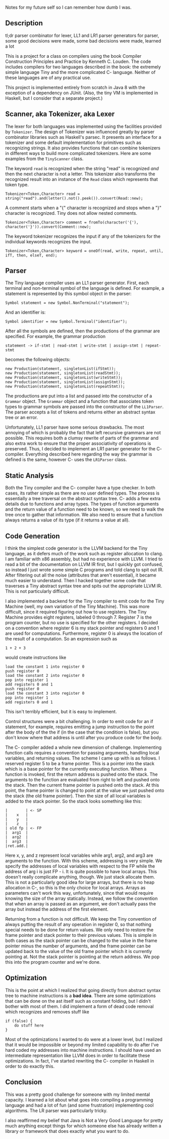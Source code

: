 Notes for my future self so I can remember how dumb I was.

## Description ##

tl;dr parser combinator for lexer, LL1 and LR1 parser generators for
parser, some good decisions were made, some bad decisions were made,
learned a lot

This is a project for a class on compilers using the book Compiler
Construction Principles and Practice by Kenneth C. Louden. The code
includes compilers for two languages described in the book: the
extremely simple language Tiny and the more complicated C- language.
Neither of these languages are of any practical use.

This project is implemented entirely from scratch in Java 8 with the
exception of a dependency on JUnit. (Also, the tiny VM is implemented
in Haskell, but I consider that a separate project.)

## Scanner, aka Tokenizer, aka Lexer ##

The lexer for both languages was implemented using the facilities
provided by `Tokenizer`. The design of Tokenizer was influenced greatly
by parser combinator libraries such as Haskell's parsec. It presents
an interface for a tokenizer and some default implementation for
primitives such as recognizing strings. It also provides functions
that can combine tokenizers in different ways to build more
complicated tokenizers. Here are some examples from the `TinyScanner`
class.

The keyword `read` is recognized when the string "read" is recognized
*and* then the next character is not a letter. This tokenizer also
transforms the recognized result into an instance of the `Read` class
which represents that token type.

    Tokenizer<Token,Character> read = string("read").and(letter().not().peek()).convert(Read::new);

A comment starts when a "{" character is recognized and stops when a "}"
character is recognized. Tiny does not allow nested comments.

    Tokenizer<Token,Character> comment = fromTo(character('{'), character('}')).convert(Comment::new);

The keyword tokenizer recognizes the input if any of the tokenizers
for the individual keywords recognizes the input.

    Tokenizer<Token,Character> keyword = oneOf(read, write, repeat, until, ifT, then, elseT, end);

## Parser ##

The Tiny language compiler uses an LL1 parser generator. First, each
terminal and non-terminal symbol of the language is defined. For
example, a statement is represented by this symbol object in the
parser:

    Symbol statement = new Symbol.NonTerminal("statement");
    
And an identifier is:

    Symbol identifier = new Symbol.Terminal("identifier");
    
After all the symbols are defined, then the productions of the grammar
are specified. For example, the grammar production

    statement -> if-stmt | read-stmt | write-stmt | assign-stmt | repeat-stmt
    
becomes the following objects:

    new Production(statement, singletonList(ifStmt));
    new Production(statement, singletonList(readStmt));
    new Production(statement, singletonList(writeStmt));
    new Production(statement, singletonList(assignStmt));
    new Production(statement, singletonList(repeatStmt));
 
The productions are put into a list and passed into the constructor
of a `Grammar` object. The `Grammar` object and a function that
associates token types to grammar symbols are passed into the
constructor of the `LL1Parser`. The parser accepts a list of tokens
and returns either an abstract syntax tree or an error.
 
Unfortunately, LL1 parser have some serious drawbacks. The most
annoying of which is probably the fact that left recursive grammars
are not possible. This requires both a clumsy rewrite of parts of the
grammar and also extra work to ensure that the proper associativity of
operations is preserved. Thus, I decided to implement an LR1 parser
generator for the C- compiler. Everything described here regarding the
way the grammar is defined is the same, however C- uses the
`LR1Parser` class.

## Static Analysis ##

Both the Tiny compiler and the C- compiler have a type checker. In
both cases, its rather simple as there are no user defined types. The
process is essentially a tree traversal on the abstract syntax tree.
C- adds a few extra details due to functions and array types. The
types of function arguments and the return value of a function need to
be known, so we need to walk the tree once to gather that information.
We also need to ensure that a function always returns a value of its
type (if it returns a value at all).

## Code Generation ##

I think the simplest code generator is the LLVM backend for the Tiny
language, as it defers much of the work such as register allocation to
clang. I am familiar with x86 assembly, but had no experience with
LLVM. I tried to read a bit of the documentation on LLVM IR first, but
I quickly got confused, so instead I just wrote some simple C programs
and told clang to spit out IR. After filtering out all the noise
(attributes that aren't essential), it became much easier to
understand. Then I hacked together some code that traverses a Tiny
abstract syntax tree and spits out the appropriate LLVM IR. This is
not particularly difficult.

I also implemented a backend for the Tiny compiler to emit code for
the Tiny Machine (well, my own variation of the Tiny Machine). This
was more difficult, since it required figuring out how to use
registers. The Tiny Machine provides eight registers, labeled 0
through 7. Register 7 is the program counter, but no use is specified
for the other registers. I decided on a convention where register 6 is
my stack pointer and registers 0 and 1 are used for computations.
Furthermore, register 0 is always the location of the result of a
computation. So an expression such as

    1 + 2 + 3
    
would create instructions like

    load the constant 1 into register 0
    push register 0
    load the constant 2 into register 0
    pop into register 1
    add registers 0 and 1
    push register 0
    load the constant 3 into register 0
    pop into register 1
    add registers 0 and 1
    
This isn't terribly efficient, but it is easy to implement.

Control structures were a bit challenging. In order to emit code for
an if statement, for example, requires emitting a jump instruction to 
the point after the body of the the if (in the case that the condition
is false), but you don't know where that address is until after you
produce code for the body.

The C- compiler added a whole new dimension of challenge. Implementing
function calls requires a convention for passing arguments, handling
local variables, and returning values. The scheme I came up with is as
follows. I reserved register 5 to be a frame pointer. This is a
pointer into the stack which is a base pointer for the currently
executing function. When a function is invoked, first the return
address is pushed onto the stack. The arguments to the function
are evaluated from right to left and pushed onto the stack. Then the
current frame pointer is pushed onto the stack. At this point, the
frame pointer is changed to point at the value we just pushed onto the
stack (the old frame pointer). Then the size of all local variables is
added to the stack pointer. So the stack looks something like this:

    |        | <- SP
    |    x   |
    |    y   |
    |    z   |
    | old fp | <- FP
    |  arg1  |
    |  arg2  |
    |  arg3  |
    |ret.add.|
    
Here x, y, and z represent local variables while arg1, arg2, and arg3
are arguments to the function. With this scheme, addressing is very
simple. We specify the addresses of local variables with respect to
the FP while the address of arg i is just FP - i. It is quite possible
to have local arrays. This doesn't really complicate anything, though.
We just stack allocate them. This is not a particularly good idea for
large arrays, but there is no heap allocation in C-, so this is the
only choice for local arrays. Arrays as parameters can't work this
way, unfortunately, since that would require knowing the size of the
array statically. Instead, we follow the convention that when an array
is passed as an argument, we don't actually pass the array but instead
the address of the first element.

Returning from a function is not difficult. We keep the Tiny
convention of always putting the result of any operation in register
0, so that nothing special needs to be done for return values. We only
need to restore the frame pointer and stack pointer to their previous
values. This is simple in both cases as the stack pointer can be
changed to the value in the frame pointer minus the number of
arguments, and the frame pointer can be updated back to the value of
the old frame pointer which it is currently pointing at. Not the stack
pointer is pointing at the return address. We pop this into the
program counter and we're done.

## Optimization ##

This is the point at which I realized that going directly from
abstract syntax tree to machine instructions is a **bad idea**. There
are some optimizations that can be done on the ast itself such as
constant folding, but I didn't bother with most of them. I did
implement a form of dead code removal which recognizes and removes
stuff like

    if (false) {
        do stuff here
    }

Most of the optimizations I wanted to do were at a lower level, but I
realized that it would be impossible or beyond my limited capability
to do after I've hard coded my addresses into machine instructions. I
should have used an intermediate representation like LLVM does in
order to facilitate these optimizations. In fact, I've started
rewriting the C- compiler in Haskell in order to do exactly this.

## Conclusion ##

This was a pretty good challenge for someone with my limited mental
capacity. I learned a lot about what goes into compiling a programming
language and had a lot of fun (and some frustration) implementing cool
algorithms. The LR parser was particularly tricky.

I also reaffirmed my belief that Java is Not a Very Good Language
for pretty much anything except things for which someone else has
already written a library or framework that does exactly what you want
to do.
